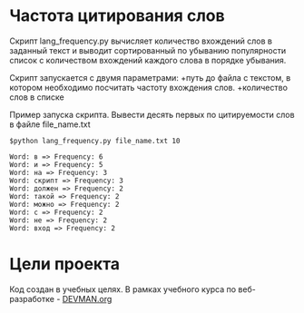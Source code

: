 # Частота цитирования слов

Скрипт lang_frequency.py вычисляет количество вхождений слов в заданный текст и выводит
сортированный по убыванию популярности список c количеством вхождений каждого слова
в порядке убывания.

Скрипт запускается с двумя параметрами: 
+путь до файла с текстом, в котором необходимо посчитать частоту вхождения слов.
+количество слов в списке

Пример запуска скрипта.
Вывести десять первых по цитируемости слов  в файле file_name.txt
```
$python lang_frequency.py file_name.txt 10 

Word: в => Frequency: 6
Word: и => Frequency: 5
Word: на => Frequency: 3
Word: скрипт => Frequency: 3
Word: должен => Frequency: 2
Word: такой => Frequency: 2
Word: можно => Frequency: 2
Word: с => Frequency: 2
Word: не => Frequency: 2
Word: вход => Frequency: 2
```
# Цели проекта

Код создан в учебных целях. В рамках учебного курса по веб-разработке - [DEVMAN.org](https://devman.org)


